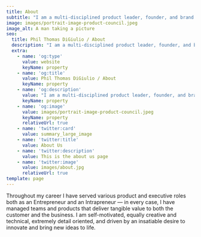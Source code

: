 ```yaml
---
title: About
subtitle: "I am a multi-disciplined product leader, founder, and brand builder with over 20\_years experience successfully innovating within startups and large organizations."
image: images/portrait-image-product-council.jpeg
image_alt: A man taking a picture
seo:
  title: Phil Thomas DiGiulio / About
  description: "I am a multi-disciplined product leader, founder, and brand builder with over 20\_years of experience successfully innovating within startups and large orgs."
  extra:
    - name: 'og:type'
      value: website
      keyName: property
    - name: 'og:title'
      value: Phil Thomas DiGiulio / About
      keyName: property
    - name: 'og:description'
      value: "I am a multi-disciplined product leader, founder, and brand builder with over 20\_years of experience successfully innovating within startups and large orgs."
      keyName: property
    - name: 'og:image'
      value: images/portrait-image-product-council.jpeg
      keyName: property
      relativeUrl: true
    - name: 'twitter:card'
      value: summary_large_image
    - name: 'twitter:title'
      value: About Us
    - name: 'twitter:description'
      value: This is the about us page
    - name: 'twitter:image'
      value: images/about.jpg
      relativeUrl: true
template: page
---
```

Throughout my career I have served various product and executive roles both as an Entrepreneur and an Intrapreneur — in every case, I have managed teams and products that deliver tangible value to both the customer and the business. I am self-motivated, equally creative and technical, extremely detail oriented, and driven by an insatiable desire to innovate and bring new ideas to life.
